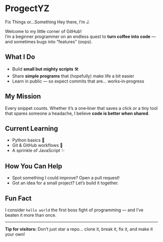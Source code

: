 # ProgectYZ
Fix Things or...Something
Hey there, I’m J.

Welcome to my little corner of GitHub!  
I’m a beginner programmer on an endless quest to **turn coffee into code** — and sometimes bugs into “features” (oops).  

##  What I Do
- Build **small but mighty scripts** 🛠️  
- Share **simple programs** that (hopefully) make life a bit easier  
- Learn in public — so expect commits that are… works‑in‑progress

##  My Mission
Every snippet counts. Whether it’s a one‑liner that saves a click or a tiny tool that spares someone a headache, I believe **code is better when shared**.

##  Current Learning
- Python basics 🐍  
- Git & GitHub workflows 🔄  
- A sprinkle of JavaScript ✨

##  How You Can Help
- Spot something I could improve? Open a pull request!  
- Got an idea for a small project? Let’s build it together.  

##  Fun Fact
I consider `hello world` the first boss fight of programming — and I’ve beaten it more than once.

---

 **Tip for visitors:** Don’t just star a repo… clone it, break it, fix it, and make it your own!
```
